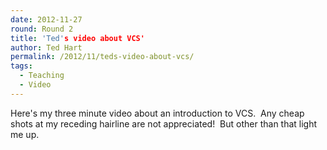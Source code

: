 ```yaml
---
date: 2012-11-27
round: Round 2
title: 'Ted's video about VCS'
author: Ted Hart
permalink: /2012/11/teds-video-about-vcs/
tags:
  - Teaching
  - Video
---
```

Here's my three minute video about an introduction to VCS.  Any cheap shots at my receding hairline are not appreciated!  But other than that light me up.
